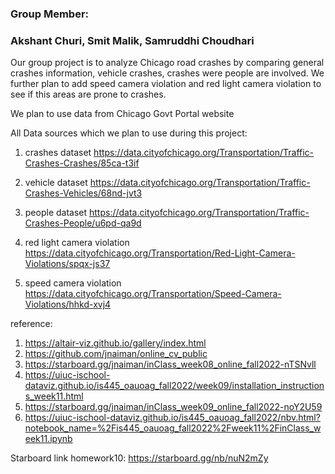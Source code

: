 ### Group Member:
### Akshant Churi, Smit Malik, Samruddhi Choudhari

Our group project is to analyze Chicago road crashes by comparing general crashes information, vehicle crashes, crashes were people are involved. We further plan to add speed camera violation and red light camera violation to see if this areas are prone to crashes.

We plan to use data from Chicago Govt Portal website

All Data sources which we plan to use during this project:
1. crashes dataset https://data.cityofchicago.org/Transportation/Traffic-Crashes-Crashes/85ca-t3if

2. vehicle dataset
https://data.cityofchicago.org/Transportation/Traffic-Crashes-Vehicles/68nd-jvt3

3. people dataset
https://data.cityofchicago.org/Transportation/Traffic-Crashes-People/u6pd-qa9d

4. red light camera violation
https://data.cityofchicago.org/Transportation/Red-Light-Camera-Violations/spqx-js37

5. speed camera violation
https://data.cityofchicago.org/Transportation/Speed-Camera-Violations/hhkd-xvj4

 reference: 
 1. https://altair-viz.github.io/gallery/index.html
 2. https://github.com/jnaiman/online_cv_public
 3. https://starboard.gg/jnaiman/inClass_week08_online_fall2022-nTSNvll
 4. https://uiuc-ischool-dataviz.github.io/is445_oauoag_fall2022/week09/installation_instructions_week11.html
 5. https://starboard.gg/jnaiman/inClass_week09_online_fall2022-noY2U59
 6. https://uiuc-ischool-dataviz.github.io/is445_oauoag_fall2022/nbv.html?notebook_name=%2Fis445_oauoag_fall2022%2Fweek11%2FinClass_week11.ipynb
 
Starboard link homework10: https://starboard.gg/nb/nuN2mZy
